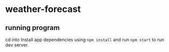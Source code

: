 # weather-forecast

## running program

cd into
Install app dependencies using `npm install` and run `npm start` to run dev server. 


